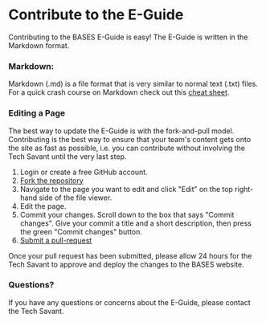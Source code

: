 # Contribute to the E-Guide

Contributing to the BASES E-Guide is easy! The E-Guide is written in the Markdown format.

### Markdown:

Markdown (.md) is a file format that is very similar to normal text (.txt) files. For a quick crash course on Markdown check out this [cheat sheet](https://github.com/adam-p/markdown-here/wiki/Markdown-Cheatsheet).

### Editing a Page


The best way to update the E-Guide is with the fork-and-pull model.  Contributing is the best way to ensure that your team's content gets onto the site as fast as possible, i.e. you can contribute without involving the Tech Savant until the very last step.

1. Login or create a free GitHub account. 
2. [Fork the repository](https://help.github.com/articles/fork-a-repo)
3. Navigate to the page you want to edit and click "Edit" on the top right-hand side of the file viewer. 
4. Edit the page.
5. Commit your changes. Scroll down to the box that says "Commit changes". Give your commit a title and a short description, then press the green "Commit changes" button.
6. [Submit a pull-request](https://help.github.com/articles/creating-a-pull-request)

Once your pull request has been submitted, please allow 24 hours for the Tech Savant to approve and deploy the changes to the BASES website.

### Questions?

If you have any questions or concerns about the E-Guide, please contact the Tech Savant.
